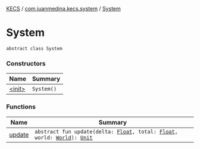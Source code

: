[KECS](../../index.md) / [com.juanmedina.kecs.system](../index.md) / [System](./index.md)

# System

`abstract class System`

### Constructors

| Name | Summary |
|---|---|
| [&lt;init&gt;](-init-.md) | `System()` |

### Functions

| Name | Summary |
|---|---|
| [update](update.md) | `abstract fun update(delta: `[`Float`](https://kotlinlang.org/api/latest/jvm/stdlib/kotlin/-float/index.html)`, total: `[`Float`](https://kotlinlang.org/api/latest/jvm/stdlib/kotlin/-float/index.html)`, world: `[`World`](../../com.juanmedina.kecs.world/-world/index.md)`): `[`Unit`](https://kotlinlang.org/api/latest/jvm/stdlib/kotlin/-unit/index.html) |
